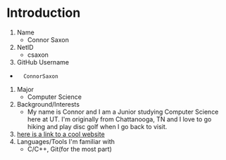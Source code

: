 # Introduction
1. Name
    * Connor Saxon
1. NetID
    * csaxon
1. GitHub Username 
*       ConnorSaxon
1. Major
    * Computer Science
1. Background/Interests
    * My name is Connor and I am a Junior studying Computer Science here at UT. I'm originally from Chattanooga, TN and I love to go hiking and play disc golf when I go back to visit. 
1. [here is a link to a cool website](https://www.stilldrinking.org/programming-sucks)
1. Languages/Tools I'm familiar with 
    * C/C++, Git(for the most part)

